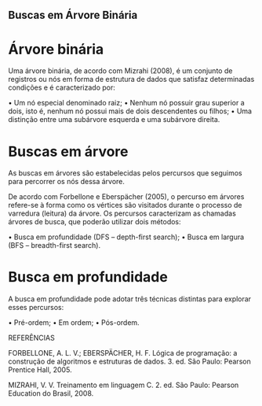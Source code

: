 ## Buscas em Árvore Binária

# Árvore binária

Uma árvore binária, de acordo com Mizrahi (2008), é um conjunto de registros ou nós em
forma de estrutura de dados que satisfaz determinadas condições e é caracterizado por:

• Um nó especial denominado raiz;
• Nenhum nó possuir grau superior a dois, isto é, nenhum nó possui mais de dois
descendentes ou filhos;
• Uma distinção entre uma subárvore esquerda e uma subárvore direita.

# Buscas em árvore

As buscas em árvores são estabelecidas pelos percursos que seguimos para percorrer
os nós dessa árvore.

De acordo com Forbellone e Eberspächer (2005), o percurso em árvores refere-se à
forma como os vértices são visitados durante o processo de varredura (leitura) da árvore.
Os percursos caracterizam as chamadas árvores de busca, que poderão utilizar dois
métodos:

• Busca em profundidade (DFS – depth-first search);
• Busca em largura (BFS – breadth-first search).

# Busca em profundidade

A busca em profundidade pode adotar três técnicas distintas para explorar esses
percursos:

• Pré-ordem;
• Em ordem;
• Pós-ordem.




REFERÊNCIAS

FORBELLONE, A. L. V.; EBERSPÄCHER, H. F. Lógica de programação: a construção de
algoritmos e estruturas de dados. 3. ed. São Paulo: Pearson Prentice Hall, 2005.

MIZRAHI, V. V. Treinamento em linguagem C. 2. ed. São Paulo: Pearson Education do
Brasil, 2008.
